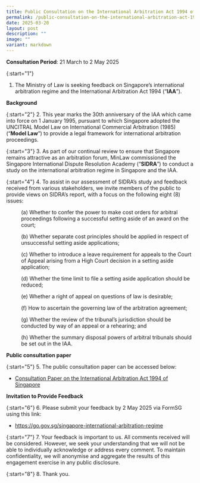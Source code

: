 ```yaml
---
title: Public Consultation on the International Arbitration Act 1994 of Singapore
permalink: /public-consultation-on-the-international-arbitration-act-1994-of-singapore/
date: 2025-03-20
layout: post
description: ""
image: ""
variant: markdown
---
```

**Consultation Period**: 21 March to 2 May 2025

{:start="1"}
1. The Ministry of Law is seeking feedback on Singapore’s international arbitration regime and the International Arbitration Act 1994 (“**IAA**”). 

**Background**

{:start="2"}
2.  This year marks the 30th anniversary of the IAA which came into force on 1 January 1995, pursuant to which Singapore adopted the UNCITRAL Model Law on International Commercial Arbitration (1985) (“**Model Law**”) to provide a legal framework for international arbitration proceedings.

{:start="3"}
3.  As part of our continual review to ensure that Singapore remains attractive as an arbitration forum, MinLaw commissioned the Singapore International Dispute Resolution Academy (“**SIDRA**”) to conduct a study on the international arbitration regime in Singapore and the IAA.

{:start="4"}
4.  To assist in our assessment of SIDRA’s study and feedback received from various stakeholders, we invite members of the public to provide views on SIDRA’s report, with a focus on the following eight (8) issues:

<p style="margin-left: 40px">
(a) Whether to confer the power to make cost orders for arbitral proceedings following a successful setting aside of an award on the court;</p>

<p style="margin-left: 40px">
(b) Whether separate cost principles should be applied in respect of unsuccessful setting aside applications;</p>

<p style="margin-left: 40px">
(c) Whether to introduce a leave requirement for appeals to the Court of Appeal arising from a High Court decision in a setting aside application;</p>

<p style="margin-left: 40px">
(d) Whether the time limit to file a setting aside application should be reduced;</p>

<p style="margin-left: 40px">
(e) Whether a right of appeal on questions of law is desirable;</p>

<p style="margin-left: 40px">
(f) How to ascertain the governing law of the arbitration agreement;</p>

<p style="margin-left: 40px">
(g) Whether the review of the tribunal’s jurisdiction should be conducted by way of an appeal or a rehearing; and</p>

<p style="margin-left: 40px">
(h) Whether the summary disposal powers of arbitral tribunals should be set out in the IAA.</p>

**Public consultation paper**

{:start="5"}
5.  The public consultation paper can be accessed below: 

* [Consultation Paper on the International Arbitration Act 1994 of Singapore](/files/Arbitration/IAA_Consultation_Paper.pdf)

**Invitation to Provide Feedback**

{:start="6"}
6.  Please submit your feedback by 2 May 2025 via FormSG using this link: 

* https://go.gov.sg/singapore-international-arbitration-regime 

{:start="7"}
7.  Your feedback is important to us. All comments received will be considered. However, we seek your understanding that we will not be able to individually acknowledge or address every comment. To maintain confidentiality, we will anonymise and aggregate the results of this engagement exercise in any public disclosure.

{:start="8"}
8.  Thank you.